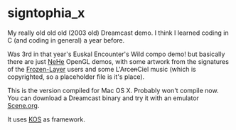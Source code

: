 # signtophia_x
My really old old old (2003 old) Dreamcast demo. I think I learned coding in C (and coding in general) a year before.

Was 3rd in that year's Euskal Encounter's Wild compo demo! but basically there are just [NeHe](http://nehe.gamedev.net/) OpenGL demos, with some artwork from the signatures of the [Frozen-Layer](https://www.frozen-layer.com) users and some L'Arc~~en~~Ciel music (which is copyrighted, so a placeholder file is it's place).

This is the version compiled for Mac OS X. Probably won't compile now. You can download a Dreamcast binary and try it with an emulator [Scene.org](https://files.scene.org/view/parties/2004/euskal12/wild/signtophia.zip). 

It uses [KOS](http://gamedev.allusion.net/softprj/kos/) as framework.

